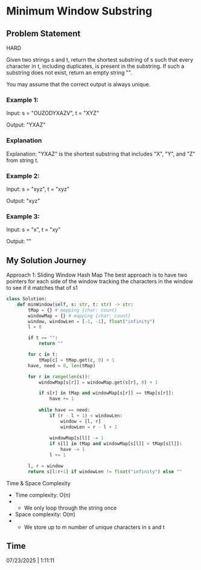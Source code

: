 # Minimum Window Substring

## Problem Statement
HARD

Given two strings s and t, return the shortest substring of s such that every character in t, including duplicates, is present in the substring. If such a substring does not exist, return an empty string "".

You may assume that the correct output is always unique.

### Example 1:

Input: s = "OUZODYXAZV", t = "XYZ"

Output: "YXAZ"

### Explanation

Explanation: "YXAZ" is the shortest substring that includes "X", "Y", and "Z" from string t.

### Example 2:

Input: s = "xyz", t = "xyz"

Output: "xyz"

### Example 3:

Input: s = "x", t = "xy"

Output: ""


## My Solution Journey

Approach 1: Sliding Window Hash Map
The best approach is to have two pointers for each side of the window tracking the characters in the window to see if it matches that of s1
```python
class Solution:
    def minWindow(self, s: str, t: str) -> str:
        tMap = {} # mapping {char: count}
        windowMap = {} # mapping {char: count}
        window, windowLen = [-1, -1], float("infinity")
        l = 0

        if t == "":
            return ""

        for c in t:
            tMap[c] = tMap.get(c, 0) + 1
        have, need = 0, len(tMap)

        for r in range(len(s)):
            windowMap[s[r]] = windowMap.get(s[r], 0) + 1

            if s[r] in tMap and windowMap[s[r]] == tMap[s[r]]:
                have += 1
            
            while have == need:
                if (r - l + 1) < windowLen:
                    window = [l, r]
                    windowLen = r - l + 1
                
                windowMap[s[l]] -= 1
                if s[l] in tMap and windowMap[s[l]] < tMap[s[l]]:
                    have -= 1
                l += 1

        l, r = window
        return s[l:r+1] if windowLen != float("infinity") else ""
```
Time & Space Complexity
- Time complexity: O(n)
- - We only loop through the string once
- Space complexity: O(m)
- - We store up to m number of unique characters in s and t

## Time 
07/23/2025 | 1:11:11